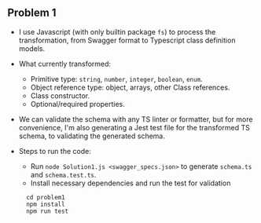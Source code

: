 ## Problem 1

- I use Javascript (with only builtin package `fs`) to process the transformation, from Swagger format to Typescript class definition models.

- What currently transformed:

  - Primitive type: `string`, `number`, `integer`, `boolean`, `enum`.
  - Object reference type: object, arrays, other Class references.
  - Class constructor.
  - Optional/required properties.

- We can validate the schema with any TS linter or formatter, but for more convenience, I'm also generating a Jest test file for the transformed TS schema, to validating the generated schema.

- Steps to run the code:
  - Run `node Solution1.js <swagger_specs.json>` to generate `schema.ts` and `schema.test.ts`.
  - Install necessary dependencies and run the test for validation
  ```
    cd problem1
    npm install
    npm run test
  ```
